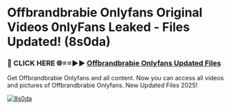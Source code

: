 # Offbrandbrabie Onlyfans Original Videos 0nlyFans Leaked - Files Updated! (8s0da)

<h3>🔴 CLICK HERE 🌐==►► <a href="https://tinyurl.com/2jnfzry5" rel="nofollow">Offbrandbrabie Onlyfans Updated Files</a></h3>

Get Offbrandbrabie Onlyfans and all content. Now you can access all videos and pictures of Offbrandbrabie Onlyfans. New Updated Files 2025!

[![8s0da](https://i.imgur.com/GyGTBgg.gif)](https://tinyurl.com/2jnfzry5)
